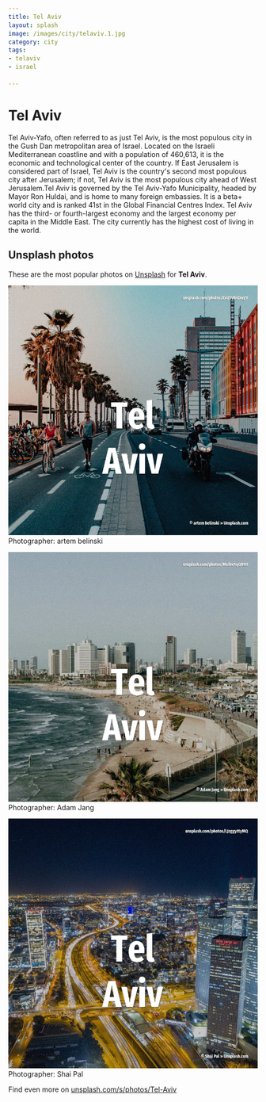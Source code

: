 ```yaml
---
title: Tel Aviv
layout: splash
image: /images/city/telaviv.1.jpg
category: city
tags:
- telaviv
- israel

---
```

# Tel Aviv

Tel Aviv-Yafo, often referred to as just Tel Aviv, is the most populous city in the Gush Dan 
metropolitan area of Israel.
Located on the Israeli Mediterranean coastline and with a population of 460,613, it is the economic 
and technological center of the country.
If East Jerusalem is considered part of Israel, Tel Aviv is the country's second most populous city 
after Jerusalem; if not, Tel Aviv is the most populous city ahead of West Jerusalem.Tel Aviv is 
governed by the Tel Aviv-Yafo Municipality, headed by Mayor Ron Huldai, and is home to many foreign 
embassies.
It is a beta+ world city and is ranked 41st in the Global Financial Centres Index.
Tel Aviv has the third- or fourth-largest economy and the largest economy per capita in the Middle 
East.
The city currently has the highest cost of living in the world.

 
## Unsplash photos
These are the most popular photos on [Unsplash](https://unsplash.com) for **Tel Aviv**.
 
![Tel Aviv](/images/city/telaviv.1.jpg)
Photographer:  artem belinski
 
![Tel Aviv](/images/city/telaviv.2.jpg)
Photographer:  Adam Jang
 
![Tel Aviv](/images/city/telaviv.3.jpg)
Photographer:  Shai Pal
 
Find even more on [unsplash.com/s/photos/Tel-Aviv](https://unsplash.com/s/photos/Tel-Aviv)
 
